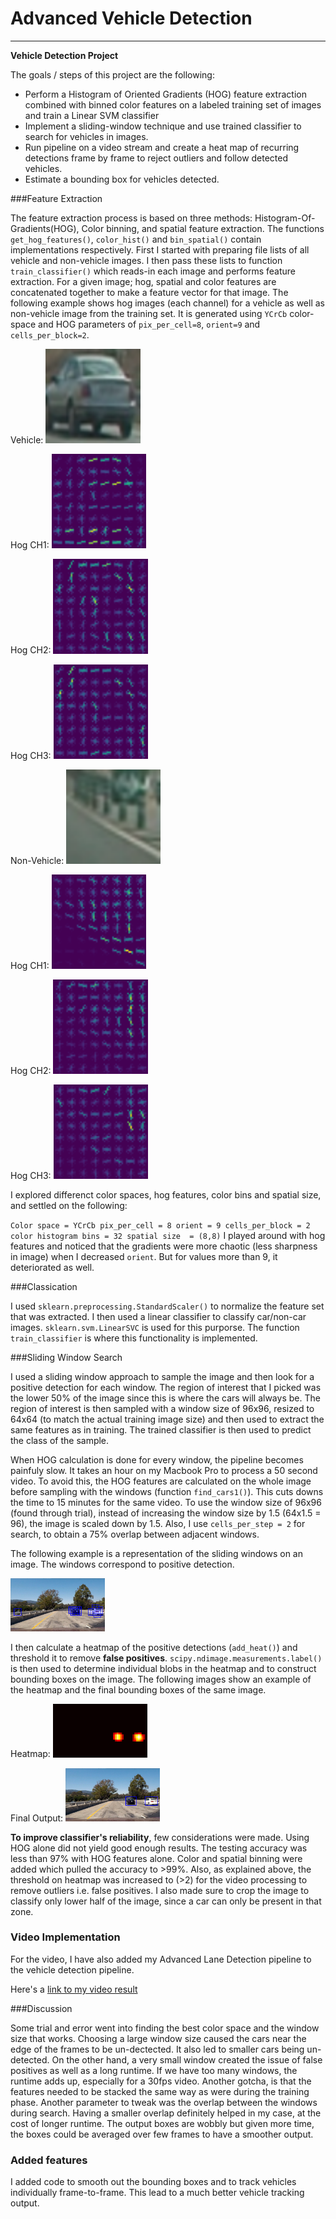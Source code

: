 # Advanced Vehicle Detection


---

**Vehicle Detection Project**

The goals / steps of this project are the following:

* Perform a Histogram of Oriented Gradients (HOG) feature extraction combined with binned color features on a labeled training set of images and train a Linear SVM classifier
* Implement a sliding-window technique and use trained classifier to search for vehicles in images.
* Run pipeline on a video stream and create a heat map of recurring detections frame by frame to reject outliers and follow detected vehicles.
* Estimate a bounding box for vehicles detected.


###Feature Extraction

The feature extraction process is based on three methods: Histogram-Of-Gradients(HOG), Color binning, and spatial feature extraction. The functions `get_hog_features()`, `color_hist()` and `bin_spatial()` contain implementations respectively. First I started with preparing file lists of all vehicle and non-vehicle images. I then pass these lists to function `train_classifier()` which reads-in each image and performs feature extraction. For a given image; hog, spatial and color features are concatenated together to make a feature vector for that image. The following example shows hog images (each channel) for a vehicle as well as non-vehicle image from the training set. It is generated using `YCrCb` color-space and HOG parameters of `pix_per_cell=8`, `orient=9` and `cells_per_block=2`.

Vehicle: <img src="https://github.com/bhatiaabhishek/CarND-Advanced_Vehicle_Detection/blob/master/test_images/Vehicle.png" width="30%"> 

Hog CH1: <img src="https://github.com/bhatiaabhishek/CarND-Advanced_Vehicle_Detection/blob/master/output_images/Vehicle_ch1.png" width="30%">

Hog CH2: <img src="https://github.com/bhatiaabhishek/CarND-Advanced_Vehicle_Detection/blob/master/output_images/Vehicle_ch2.png" width="30%">

Hog CH3: <img src="https://github.com/bhatiaabhishek/CarND-Advanced_Vehicle_Detection/blob/master/output_images/Vehicle_ch3.png" width="30%">

Non-Vehicle: <img src="https://github.com/bhatiaabhishek/CarND-Advanced_Vehicle_Detection/blob/master/test_images/Non-vehicle.png" width="30%"> 

Hog CH1: <img src="https://github.com/bhatiaabhishek/CarND-Advanced_Vehicle_Detection/blob/master/output_images/Non-Vehicle_ch1.png" width="30%">

Hog CH2: <img src="https://github.com/bhatiaabhishek/CarND-Advanced_Vehicle_Detection/blob/master/output_images/Non-Vehicle_ch2.png" width="30%">

Hog CH3: <img src="https://github.com/bhatiaabhishek/CarND-Advanced_Vehicle_Detection/blob/master/output_images/Non-Vehicle_ch3.png" width="30%">


I explored differenct color spaces, hog features, color bins and spatial size, and settled on the following:

`
Color space = YCrCb
pix_per_cell = 8
orient = 9
cells_per_block = 2
color histogram bins = 32
spatial size  = (8,8)
`
I played around with hog features and noticed that the gradients were more chaotic (less sharpness in image) when I decreased `orient`. But for values more than 9, it deteriorated as well.

###Classication

I used `sklearn.preprocessing.StandardScaler()` to normalize the feature set that was extracted. I then used a linear classifier to classify car/non-car images. `sklearn.svm.LinearSVC` is used for this purporse. The function `train_classifier` is where this functionality is implemented.


###Sliding Window Search

I used a sliding window approach to sample the image and then look for a positive detection for each window. The region of interest that I picked was the lower 50% of the image since this is where the cars will always be. The region of interest is then sampled with a window size of 96x96, resized to 64x64 (to match the actual training image size) and then used to extract the same features as in training. The trained classifier is then used to predict the class of the sample. 

When HOG calculation is done for every window, the pipeline becomes painfuly slow. It takes an hour on my Macbook Pro to process a 50 second video. To avoid this, the HOG features are calculated on the whole image before sampling with the windows (function `find_cars1()`). This cuts downs the time to 15 minutes for the same video. To use the window size of 96x96 (found through trial), instead of increasing the window size by 1.5 (64x1.5 = 96), the image is scaled down by 1.5. Also, I use `cells_per_step = 2` for search, to obtain a 75% overlap between adjacent windows.

The following example is a representation of the sliding windows on an image. The windows correspond to positive detection.

<img src="https://github.com/bhatiaabhishek/CarND-Advanced_Vehicle_Detection/blob/master/output_images/test1_sliding_windows.jpg" width="30%">

I then calculate a heatmap of the positive detections (`add_heat()`) and threshold it to remove **false positives**. `scipy.ndimage.measurements.label()` is then used to determine individual blobs in the heatmap and to construct bounding boxes on the image. The following images show an example of the heatmap and the final bounding boxes of the same image.

Heatmap: <img src="https://github.com/bhatiaabhishek/CarND-Advanced_Vehicle_Detection/blob/master/output_images/test1_heatmap.jpg" width="30%">


Final Output: <img src="https://github.com/bhatiaabhishek/CarND-Advanced_Vehicle_Detection/blob/master/output_images/test1_output_boxes.jpg" width="30%">


**To improve classifier's reliability**, few considerations were made. Using HOG alone did not yield good enough results. The testing accuracy was less than 97% with HOG features alone. Color and spatial binning were added which pulled the accuracy to >99%. Also, as explained above, the threshold on heatmap was increased to (>2) for the video processing to remove outliers i.e. false positives. I also made sure to crop the image to classify only lower half of the image, since a car can only be present in that zone. 

### Video Implementation

For the video, I have also added my Advanced Lane Detection pipeline to the vehicle detection pipeline.

Here's a [link to my video result](./project_video_veh_detect.mp4)





###Discussion

Some trial and error went into finding the best color space and the window size that works. Choosing a large window size caused the cars near the edge of the frames to be un-dectected. It also led to smaller cars being un-detected. On the other hand, a very small window created the issue of false positives as well as a long runtime. If we have too many windows, the runtime adds up, especially for a 30fps video. Another gotcha, is that the features needed to be stacked the same way as were during the training phase. Another parameter to tweak was the overlap between the windows during search. Having a smaller overlap definitely helped in my case, at the cost of longer runtime.
The output boxes are wobbly but given more time, the boxes could be averaged over few frames to have a smoother output.

### Added features
I added code to smooth out the bounding boxes and to track vehicles individually frame-to-frame. This lead to a much better vehicle tracking output.
